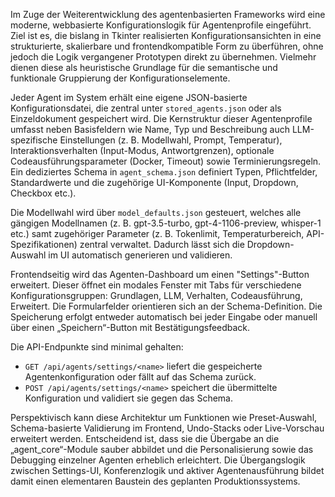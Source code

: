 Im Zuge der Weiterentwicklung des agentenbasierten Frameworks wird eine moderne, webbasierte Konfigurationslogik für Agentenprofile eingeführt. Ziel ist es, die bislang in Tkinter realisierten Konfigurationsansichten in eine strukturierte, skalierbare und frontendkompatible Form zu überführen, ohne jedoch die Logik vergangener Prototypen direkt zu übernehmen. Vielmehr dienen diese als heuristische Grundlage für die semantische und funktionale Gruppierung der Konfigurationselemente.

Jeder Agent im System erhält eine eigene JSON-basierte Konfigurationsdatei, die zentral unter `stored_agents.json` oder als Einzeldokument gespeichert wird. Die Kernstruktur dieser Agentenprofile umfasst neben Basisfeldern wie Name, Typ und Beschreibung auch LLM-spezifische Einstellungen (z. B. Modellwahl, Prompt, Temperatur), Interaktionsverhalten (Input-Modus, Antwortgrenzen), optionale Codeausführungsparameter (Docker, Timeout) sowie Terminierungsregeln. Ein dediziertes Schema in `agent_schema.json` definiert Typen, Pflichtfelder, Standardwerte und die zugehörige UI-Komponente (Input, Dropdown, Checkbox etc.).

Die Modellwahl wird über `model_defaults.json` gesteuert, welches alle gängigen Modellnamen (z. B. gpt-3.5-turbo, gpt-4-1106-preview, whisper-1 etc.) samt zugehöriger Parameter (z. B. Tokenlimit, Temperaturbereich, API-Spezifikationen) zentral verwaltet. Dadurch lässt sich die Dropdown-Auswahl im UI automatisch generieren und validieren.

Frontendseitig wird das Agenten-Dashboard um einen "Settings"-Button erweitert. Dieser öffnet ein modales Fenster mit Tabs für verschiedene Konfigurationsgruppen: Grundlagen, LLM, Verhalten, Codeausführung, Erweitert. Die Formularfelder orientieren sich an der Schema-Definition. Die Speicherung erfolgt entweder automatisch bei jeder Eingabe oder manuell über einen „Speichern“-Button mit Bestätigungsfeedback.

Die API-Endpunkte sind minimal gehalten:
- `GET /api/agents/settings/<name>` liefert die gespeicherte Agentenkonfiguration oder fällt auf das Schema zurück.
- `POST /api/agents/settings/<name>` speichert die übermittelte Konfiguration und validiert sie gegen das Schema.

Perspektivisch kann diese Architektur um Funktionen wie Preset-Auswahl, Schema-basierte Validierung im Frontend, Undo-Stacks oder Live-Vorschau erweitert werden. Entscheidend ist, dass sie die Übergabe an die „agent_core“-Module sauber abbildet und die Personalisierung sowie das Debugging einzelner Agenten erheblich erleichtert. Die Übergangslogik zwischen Settings-UI, Konferenzlogik und aktiver Agentenausführung bildet damit einen elementaren Baustein des geplanten Produktionssystems.

